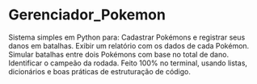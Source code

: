 # Gerenciador_Pokemon

Sistema simples em Python para:
Cadastrar Pokémons e registrar seus danos em batalhas.
Exibir um relatório com os dados de cada Pokémon.
Simular batalhas entre dois Pokémons com base no total de dano.
Identificar o campeão da rodada.
Feito 100% no terminal, usando listas, dicionários e boas práticas de estruturação de código.

